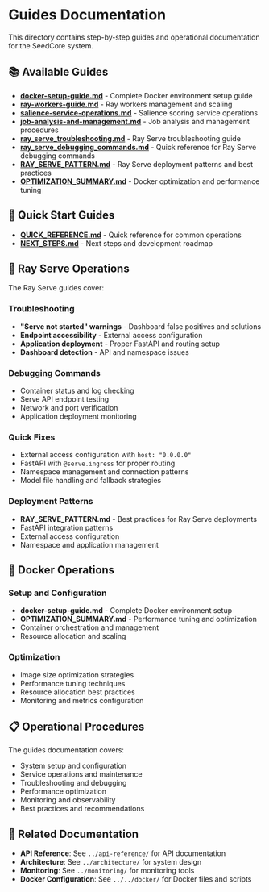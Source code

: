 # Guides Documentation

This directory contains step-by-step guides and operational documentation for the SeedCore system.

## 📚 Available Guides

- **[docker-setup-guide.md](docker-setup-guide.md)** - Complete Docker environment setup guide
- **[ray-workers-guide.md](ray-workers-guide.md)** - Ray workers management and scaling
- **[salience-service-operations.md](salience-service-operations.md)** - Salience scoring service operations
- **[job-analysis-and-management.md](job-analysis-and-management.md)** - Job analysis and management procedures
- **[ray_serve_troubleshooting.md](ray_serve_troubleshooting.md)** - Ray Serve troubleshooting guide
- **[ray_serve_debugging_commands.md](ray_serve_debugging_commands.md)** - Quick reference for Ray Serve debugging commands
- **[RAY_SERVE_PATTERN.md](RAY_SERVE_PATTERN.md)** - Ray Serve deployment patterns and best practices
- **[OPTIMIZATION_SUMMARY.md](OPTIMIZATION_SUMMARY.md)** - Docker optimization and performance tuning

## 🚀 Quick Start Guides

- **[QUICK_REFERENCE.md](QUICK_REFERENCE.md)** - Quick reference for common operations
- **[NEXT_STEPS.md](NEXT_STEPS.md)** - Next steps and development roadmap

## 🔧 Ray Serve Operations

The Ray Serve guides cover:

### Troubleshooting
- **"Serve not started" warnings** - Dashboard false positives and solutions
- **Endpoint accessibility** - External access configuration
- **Application deployment** - Proper FastAPI and routing setup
- **Dashboard detection** - API and namespace issues

### Debugging Commands
- Container status and log checking
- Serve API endpoint testing
- Network and port verification
- Application deployment monitoring

### Quick Fixes
- External access configuration with `host: "0.0.0.0"`
- FastAPI with `@serve.ingress` for proper routing
- Namespace management and connection patterns
- Model file handling and fallback strategies

### Deployment Patterns
- **RAY_SERVE_PATTERN.md** - Best practices for Ray Serve deployments
- FastAPI integration patterns
- External access configuration
- Namespace and application management

## 🐳 Docker Operations

### Setup and Configuration
- **docker-setup-guide.md** - Complete Docker environment setup
- **OPTIMIZATION_SUMMARY.md** - Performance tuning and optimization
- Container orchestration and management
- Resource allocation and scaling

### Optimization
- Image size optimization strategies
- Performance tuning techniques
- Resource allocation best practices
- Monitoring and metrics configuration

## 📋 Operational Procedures

The guides documentation covers:
- System setup and configuration
- Service operations and maintenance
- Troubleshooting and debugging
- Performance optimization
- Monitoring and observability
- Best practices and recommendations

## 🔗 Related Documentation

- **API Reference**: See `../api-reference/` for API documentation
- **Architecture**: See `../architecture/` for system design
- **Monitoring**: See `../monitoring/` for monitoring tools
- **Docker Configuration**: See `../../docker/` for Docker files and scripts 
